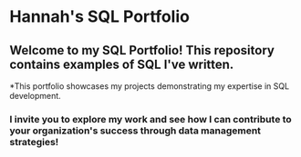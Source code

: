 # Hannah's SQL Portfolio
## Welcome to my SQL Portfolio! This repository contains examples of SQL I've written. 
*This portfolio showcases my projects demonstrating my expertise in SQL development. 
### I invite you to explore my work and see how I can contribute to your organization's success through data management strategies!
